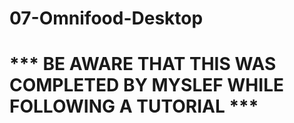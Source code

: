 # 07-Omnifood-Desktop
<h1>*** BE AWARE THAT THIS WAS COMPLETED BY MYSLEF WHILE FOLLOWING A TUTORIAL *** </h1>
